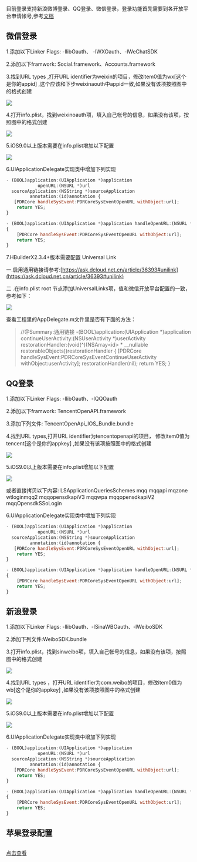 目前登录支持新浪微博登录、QQ登录、微信登录，登录功能首先需要到各开放平台申请帐号,参考[文档](http://ask.dcloud.net.cn/article/36)

## 微信登录

1.添加以下Linker Flags: -llibOauth、 -lWXOauth、-lWeChatSDK

2.添加以下framwork: Social.framework、Accounts.framework

3.找到URL types ,打开URL identifier为weixin的项目，修改item0值为wx[这个是你的appid] ,这个应该和下步weixinaouth中appid一致,如果没有该项按照图中的格式创建

![](https://img.cdn.aliyun.dcloud.net.cn/nativedocs/5SDKiOS/oauth/1161.png)

4.打开info.plist，找到weixinoauth项，填入自己帐号的信息，如果没有该项，按照图中的格式创建


![](https://img.cdn.aliyun.dcloud.net.cn/nativedocs/5SDKiOS/oauth/1161.png)

5.iOS9.0以上版本需要在info.plist增加以下配置

![](https://img.cdn.aliyun.dcloud.net.cn/nativedocs/5SDKiOS/oauth/1161.png)


6.UIApplicationDelegate实现类中增加下列实现

```javascript
- (BOOL)application:(UIApplication *)application
            openURL:(NSURL *)url
  sourceApplication:(NSString *)sourceApplication
         annotation:(id)annotation {
   [PDRCore handleSysEvent:PDRCoreSysEventOpenURL withObject:url];
    return YES;
}

- (BOOL)application:(UIApplication *)application handleOpenURL:(NSURL *)url
{
    [PDRCore handleSysEvent:PDRCoreSysEventOpenURL withObject:url];
    return YES;
}
```



7.HBuilderX2.3.4+版本需要配置 Universal Link

一.启用通用链接请参考:[https://ask.dcloud.net.cn/article/36393#unilink](https://ask.dcloud.net.cn/article/36393#unilink) 

二 .在info.plist root 节点添加UniversalLinks项，值和微信开放平台配置的一致，参考如下：

![](https://img.cdn.aliyun.dcloud.net.cn/nativedocs/5SDKiOS/oauth/1161.png)


查看工程里的AppDelegate.m文件里是否有下面的方法：

>//@Summary:通用链接
-(BOOL)application:(UIApplication *)application continueUserActivity:(NSUserActivity *)userActivity restorationHandler:(void(^)(NSArray<id<UIUserActivityRestoring>> * __nullable restorableObjects))restorationHandler {
    [PDRCore handleSysEvent:PDRCoreSysEventContinueUserActivity withObject:userActivity];
    restorationHandler(nil);
    return YES;
}
## QQ登录

1.添加以下Linker Flags: -llibOauth、-lQQOauth

2.添加以下framwork:  TencentOpenAPI.framework

3.添加下列文件: TencentOpenApi_IOS_Bundle.bundle

4.找到URL types,打开URL identifier为tencentopenapi的项目， 修改item0值为tencent[这个是你的appkey] ,如果没有该项按照图中的格式创建

![](https://img.cdn.aliyun.dcloud.net.cn/nativedocs/5SDKiOS/oauth/1161.png)

5.iOS9.0以上版本需要在info.plist增加以下配置


![](https://img.cdn.aliyun.dcloud.net.cn/nativedocs/5SDKiOS/oauth/1161.png)

或者直接拷贝以下内容:
<key>LSApplicationQueriesSchemes</key>
	<array>
		<string>mqq</string>
		<string>mqqapi</string>
		<string>mqzone</string>
		<string>wtloginmqq2</string>
		<string>mqqopensdkapiV3</string>
		<string>mqqwpa</string>
		<string>mqqopensdkapiV2</string>
		<string>mqqOpensdkSSoLogin</string>
	</array>

6.UIApplicationDelegate实现类中增加下列实现

```javascript
- (BOOL)application:(UIApplication *)application
            openURL:(NSURL *)url
  sourceApplication:(NSString *)sourceApplication
         annotation:(id)annotation {
   [PDRCore handleSysEvent:PDRCoreSysEventOpenURL withObject:url];
    return YES;
}

- (BOOL)application:(UIApplication *)application handleOpenURL:(NSURL *)url
{
    [PDRCore handleSysEvent:PDRCoreSysEventOpenURL withObject:url];
    return YES;
}
```


## 新浪登录
1.添加以下Linker Flags: -llibOauth、-lSinaWBOauth、-lWeiboSDK

2.添加下列文件:WeiboSDK.bundle

3.打开info.plist，找到sinweibo项，填入自己帐号的信息，如果没有该项，按照图中的格式创建

![](https://img.cdn.aliyun.dcloud.net.cn/nativedocs/5SDKiOS/oauth/1161.png)

4.找到URL types ，打开URL identifier为com.weibo的项目，修改item0值为wb[这个是你的appkey] ,如果没有该项按照图中的格式创建

![](https://img.cdn.aliyun.dcloud.net.cn/nativedocs/5SDKiOS/oauth/1161.png)

5.iOS9.0以上版本需要在info.plist增加以下配置

![](https://img.cdn.aliyun.dcloud.net.cn/nativedocs/5SDKiOS/oauth/1161.png)

6.UIApplicationDelegate实现类中增加下列实现

```javascript
- (BOOL)application:(UIApplication *)application
            openURL:(NSURL *)url
  sourceApplication:(NSString *)sourceApplication
         annotation:(id)annotation {
   [PDRCore handleSysEvent:PDRCoreSysEventOpenURL withObject:url];
    return YES;
}

- (BOOL)application:(UIApplication *)application handleOpenURL:(NSURL *)url
{
    [PDRCore handleSysEvent:PDRCoreSysEventOpenURL withObject:url];
    return YES;
}
```

## 苹果登录配置
## 
[点击查看](/5PlusDocs/usemodule/iOSModuleConfig/otherModule/appleOauth.md)
